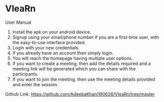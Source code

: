 # VleaRn

User Manual

1.	Install the apk on your android device.
2.	Signup using your email/phone number if you are a first-time user, with the easy-to-use interface provided.
3.	Login with your new credentials.
4.	If you already have an account then simply login.
5.	You will reach the homepage having multiple user options.
6.	If you want to create a meeting, then add the details required and a meeting link will be generated which you can share with the participants.
7.	If you want to join the meeting, then use the meeting details provided and enter the session.

Github Link: https://github.com/AdeebaKhani190626/VleaRn/tree/master


